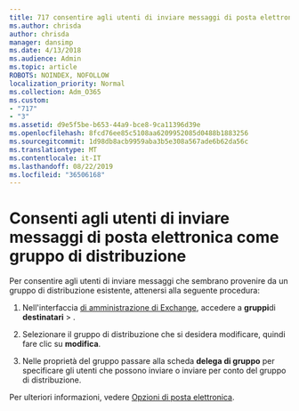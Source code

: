 ```yaml
---
title: 717 consentire agli utenti di inviare messaggi di posta elettronica come lista di distribuzione
ms.author: chrisda
author: chrisda
manager: dansimp
ms.date: 4/13/2018
ms.audience: Admin
ms.topic: article
ROBOTS: NOINDEX, NOFOLLOW
localization_priority: Normal
ms.collection: Adm_O365
ms.custom:
- "717"
- "3"
ms.assetid: d9e5f5be-b653-44a9-bce8-9ca11396d39e
ms.openlocfilehash: 8fcd76ee85c5108aa6209952085d0488b1883256
ms.sourcegitcommit: 1d98db8acb9959aba3b5e308a567ade6b62da56c
ms.translationtype: MT
ms.contentlocale: it-IT
ms.lasthandoff: 08/22/2019
ms.locfileid: "36506168"
---
```

# <a name="allow-users-to-send-email-as-a-distribution-group"></a>Consenti agli utenti di inviare messaggi di posta elettronica come gruppo di distribuzione

Per consentire agli utenti di inviare messaggi che sembrano provenire da un gruppo di distribuzione esistente, attenersi alla seguente procedura:

1. Nell'interfaccia [di amministrazione di Exchange](https://outlook.office365.com/ecp/), accedere a **gruppi**di **destinatari** \> .

2. Selezionare il gruppo di distribuzione che si desidera modificare, quindi fare clic su **modifica**.

3. Nelle proprietà del gruppo passare alla scheda **delega di gruppo** per specificare gli utenti che possono inviare o inviare per conto del gruppo di distribuzione.

Per ulteriori informazioni, vedere [Opzioni di posta elettronica](https://technet.microsoft.com/library/bb124513.aspx#groupdelegation).
